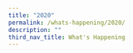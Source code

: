 ```yaml
---
title: "2020"
permalink: /whats-happening/2020/
description: ""
third_nav_title: What's Happening
---
```

